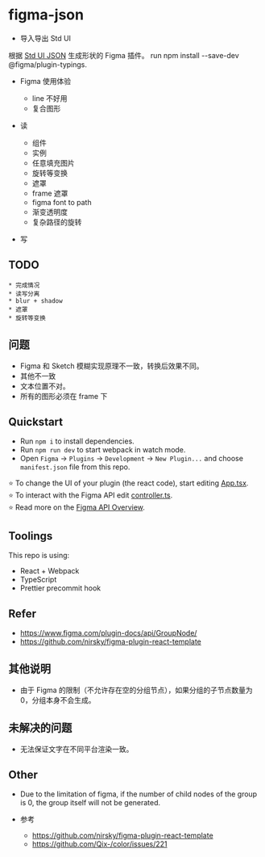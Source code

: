 # figma-json

* 导入导出 Std UI

根据 [Std UI JSON](https://github.com/yunser/json-ui) 生成形状的 Figma 插件。
run npm install --save-dev @figma/plugin-typings.


* Figma 使用体验
  * line 不好用
  * 复合图形

* 读
  * 组件
  * 实例
  * 任意填充图片
  * 旋转等变换
  * 遮罩
  * frame 遮罩
  * figma font to path
  * 渐变透明度
  * 复杂路径的旋转
* 写

## TODO
    * 完成情况
    * 读写分离
    * blur + shadow
    * 遮罩
    * 旋转等变换

## 问题

* Figma 和 Sketch 模糊实现原理不一致，转换后效果不同。
* 其他不一致
* 文本位置不对。
* 所有的图形必须在 frame 下


## Quickstart
* Run `npm i` to install dependencies.
* Run `npm run dev` to start webpack in watch mode.
* Open `Figma` -> `Plugins` -> `Development` -> `New Plugin...` and choose `manifest.json` file from this repo.

⭐ To change the UI of your plugin (the react code), start editing [App.tsx](./src/app/components/App.tsx).  
⭐ To interact with the Figma API edit [controller.ts](./src/plugin/controller.ts).  
⭐ Read more on the [Figma API Overview](https://www.figma.com/plugin-docs/api/api-overview/).

## Toolings
This repo is using:
* React + Webpack
* TypeScript
* Prettier precommit hook

## Refer

* https://www.figma.com/plugin-docs/api/GroupNode/
* https://github.com/nirsky/figma-plugin-react-template

## 其他说明

* 由于 Figma 的限制（不允许存在空的分组节点），如果分组的子节点数量为 0，分组本身不会生成。


## 未解决的问题

* 无法保证文字在不同平台渲染一致。


## Other

* Due to the limitation of figma, if the number of child nodes of the group is 0, the group itself will not be generated.

* 参考
  * https://github.com/nirsky/figma-plugin-react-template
  * https://github.com/Qix-/color/issues/221